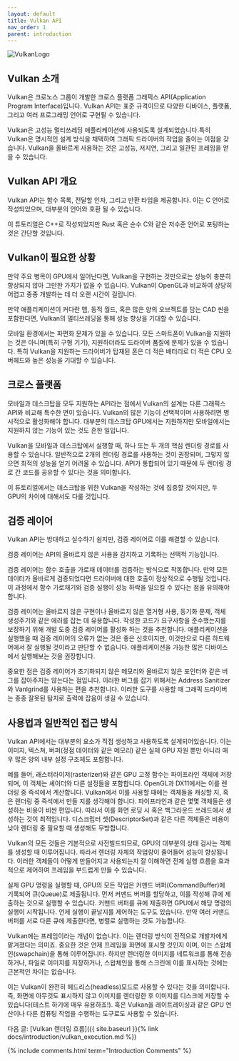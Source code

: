 ```yaml
---
layout: default
title: Vulkan API
nav_order: 1
parent: introduction
---
```


![VulkanLogo](/assets/images/Vulkan_170px_Dec16.jpg)

## Vulkan 소개

Vulkan은 크로노스 그룹이 개발한 크로스 플랫폼 그래픽스 API(Application Program Interface)입니다. Vulkan API는 표준 규격이므로 다양한 디바이스, 플랫폼, 그리고 여러 프로그래밍 언어로 구현될 수 있습니다.

Vulkan은 고성능 멀티쓰레딩 애플리케이션에 사용되도록 설계되었습니다.특히 Vulkan은 명시적인 설계 방식을 채택하여 그래픽 드라이버의 작업을 줄이는 이점을 갖습니다. Vulkan을 올바르게 사용하는 것은 고성능, 저지연, 그리고 일관된 프레임을 얻을 수 있습니다.

## Vulkan API 개요

Vulkan API는 함수 목록, 전달할 인자, 그리고 반환 타입을 제공합니다. 이는 C 언어로 작성되었으며, 대부분의 언어와 호환 될 수 있습니다.

이 튜토리얼은 C++로 작성되었지만 Rust 혹은 순수 C와 같은 저수준 언어로 포팅하는 것은 간단할 것입니다.

## Vulkan이 필요한 상황

만약 주요 병목이 GPU에서 일어난다면, Vulkan을 구현하는 것만으로는 성능이 충분히 향상되지 않아 그만한 가치가 없을 수 있습니다. Vulkan이 OpenGL과 비교하여 상당히 어렵고 종종 개발하는 데 더 오랜 시간이 걸립니다.

만약 애플리케이션이 커다란 맵, 동적 월드, 혹은 많은 양의 오브젝트를 담는 CAD 씬을 포함한다면, Vulkan의 멀티쓰레딩을 통해 성능 향상을 기대할 수 있습니다.

모바일 환경에서는 파편화 문제가 있을 수 있습니다. 모든 스마트폰이 Vulkan을 지원하는 것은 아니며(특히 구형 기기), 지원하더라도 드라이버 품질에 문제가 있을 수 있습니다. 특히 Vulkan을 지원하는 드라이버가 탑재된 폰은 더 적은 배터리로 더 적은 CPU 오버헤드와 높은 성능을 기대할 수 있습니다.

## 크로스 플랫폼

모바일과 데스크탑을 모두 지원하는 API라는 점에서 Vulkan의 설계는 다른 그래픽스 API와 비교해 특수한 면이 있습니다. Vulkan의 많은 기능이 선택적이며 사용하려면 명시적으로 활성화해야 합니다. 대부분의 데스크탑 GPU에서는 지원하지만 모바일에서는 지원하지 않는 기능이 있는 것도 흔한 일입니다.

Vulkan을 모바일과 데스크탑에서 실행할 때, 하나 또는 두 개의 핵심 렌더링 경로를 사용할 수 있습니다. 일반적으로 2개의 렌더링 경로를 사용하는 것이 권장되며, 그렇지 않으면 최적의 성능을 얻기 어려울 수 있습니다. API가 통합되어 있기 때문에 두 렌더링 경로 간 코드를 공유할 수 있다는 것을 의미합니다.

이 튜토리얼에서는 데스크탑을 위한 Vulkan을 작성하는 것에 집중할 것이지만, 두 GPU의 차이에 대해서도 다룰 것입니다.

## 검증 레이어

Vulkan API는 방대하고 실수하기 쉽지만, 검증 레이어로 이를 해결할 수 있습니다.

검증 레이어는 API의 올바르지 않은 사용을 감지하고 기록하는 선택적 기능입니다.

검증 레이어는 함수 호출을 가로채 데이터를 검증하는 방식으로 작동합니다. 만약 모든 데이터가 올바르게 검증되었다면 드라이버에 대한 호출이 정상적으로 수행될 것입니다. 이 과정에서 함수 가로채기와 검증 실행이 성능 하락을 일으킬 수 있다는 점을 유의해야합니다.

검증 레이어는 올바르지 않은 구현이나 올바르지 않은 열거형 사용, 동기화 문제, 객체 생성주기와 같은 에러를 잡는 데 유용합니다. 작성한 코드가 요구사항을 준수했는지를 보장하기 위해 개발 도중 검증 레이어를 활성화 하는 것을 추천합니다. 애플리케이션을 실행했을 때 검증 레이어의 오류가 없는 것은 좋은 신호이지만, 이것만으로 다른 하드웨어에서 잘 실행될 것이라고 판단할 수 없습니다. 애플리케이션을 가능한 많은 디바이스에서 실행해보는 것을 권장합니다.

중요한 점은 검증 레이어가 초기화되지 않은 메모리와 올바르지 않은 포인터와 같은 버그를 잡아주지는 않는다는 점입니다. 이러한 버그를 잡기 위해서는 Address Sanitizer와 Vanlgrind를 사용하는 편을 추천합니다. 이러한 도구를 사용할 때 그래픽 드라이버는 종종 잘못된 탐지로 출력에 잡음이 생길 수 있습니다.

## 사용법과 일반적인 접근 방식

Vulkan API에서는 대부분의 요소가 직접 생성하고 사용하도록 설계되어있습니다. 이는 이미지, 텍스쳐, 버퍼(정점 데이터와 같은 메모리) 같은 실제 GPU 자원 뿐만 아니라 매우 많은 양의 내부 설정 구조체도 포함합니다.

예를 들어, 래스터라이저(rasterizer)와 같은 GPU 고정 함수는 파이프라인 객체에 저장되며, 이 객체는 셰이더와 다른 설정들을 포함합니다. OpenGL과 DX11에서는 이를 렌더링 중 즉석에서 계산합니다. Vulkan에서 이를 사용할 때에는 객체들을 캐싱할 지, 혹은 렌더링 중 즉석에서 만들 지를 생각해야 합니다. 파이프라인과 같은 몇몇 객체들은 생성하는 비용이 비싼 편입니다. 따라서 이를 화면 로딩 시 혹은 백그라운드 쓰레드에서 생성하는 것이 최적입니다. 디스크립터 셋(DescriptorSet)과 같은 다른 객체들은 비용이 낮아 렌더링 중 필요할 때 생성해도 무방합니다.

Vulkan의 모든 것들은 기본적으로 사전빌드되므로, GPU의 대부분의 상태 검사는 객체를 생성할 때 이루어집니다. 따라서 렌더링 자체의 작업량이 줄어들어 성능이 향상됩니다. 이러한 객체들이 어떻게 만들어지고 사용되는지 잘 이해하면 전체 실행 흐름을 효과적으로 제어하여 프레임을 부드럽게 만들 수 있습니다.

실제 GPU 명령을 실행할 때, GPU의 모든 작업은 커맨드 버퍼(CommandBuffer)에 기록되어 큐(Queue)로 제출됩니다. 먼저 커맨드 버퍼를 할당하고, 이를 작성해 큐에 제출하는 것으로 실행할 수 있습니다. 커맨드 버퍼를 큐에 제출하면 GPU에서 해당 명령의 실행이 시작됩니다. 언제 실행이 끝날지를 제어하는 도구도 있습니다. 만약 여러 커맨드 버퍼를 서로 다른 큐에 제출한다면, 병렬로 실행하는 것도 가능합니다.

Vulkan에는 프레임이라는 개념이 없습니다. 이는 렌더링 방식이 전적으로 개발자에게 맡겨졌다는 의미죠. 중요한 것은 언제 프레임을 화면에 표시할 것인지 이며, 이는 스왑체인(swapchain)을 통해 이루어집니다. 하지만 렌더링한 이미지를 네트워크를 통해 전송하거나, 파일로 이미지를 저장하거나, 스왑체인을 통해 스크린에 이를 표시하는 것에는 근본적인 차이는 없습니다.

이는 Vulkan이 완전히 헤드리스(headless)모드로 사용할 수 있다는 것을 의미합니다. 즉, 화면에 아무것도 표시하지 않고 이미지를 렌더링한 후 이미지를 디스크에 저장할 수 있습니다(테스트 하기에 매우 유용하죠!). 혹은 Vulkan을 레이트레이싱과 같은 GPU 연산이나 다른 컴퓨팅 작업을 수행하는 도구로도 사용할 수 있습니다.

다음 글: [Vulkan 렌더링 흐름]({{ site.baseurl }}{% link docs/introduction/vulkan_execution.md %})


{% include comments.html term="Introduction Comments" %}